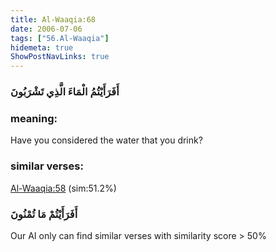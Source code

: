 ```yaml
---
title: Al-Waaqia:68
date: 2006-07-06
tags: ["56.Al-Waaqia"]
hidemeta: true 
ShowPostNavLinks: true 
---
```

### أَفَرَأَيْتُمُ الْمَاءَ الَّذِي تَشْرَبُونَ
### meaning: 
Have you considered the water that you drink?
### similar verses: 

[Al-Waaqia:58](/56/58) (sim:51.2%)

### أَفَرَأَيْتُمْ مَا تُمْنُونَ

Our AI only can find similar verses with similarity score > 50% 



